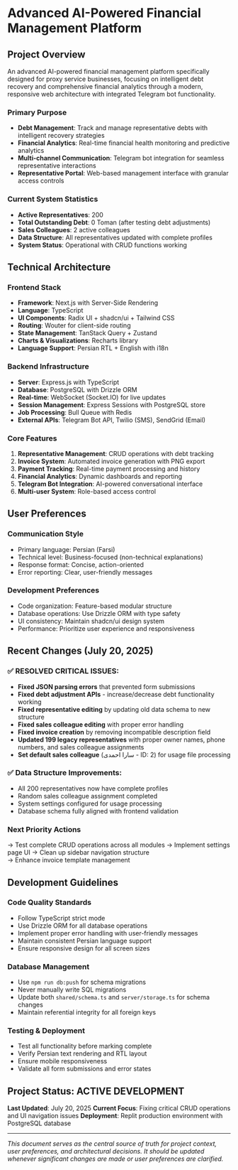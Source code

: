 # Advanced AI-Powered Financial Management Platform

## Project Overview
An advanced AI-powered financial management platform specifically designed for proxy service businesses, focusing on intelligent debt recovery and comprehensive financial analytics through a modern, responsive web architecture with integrated Telegram bot functionality.

### Primary Purpose
- **Debt Management**: Track and manage representative debts with intelligent recovery strategies
- **Financial Analytics**: Real-time financial health monitoring and predictive analytics
- **Multi-channel Communication**: Telegram bot integration for seamless representative interactions
- **Representative Portal**: Web-based management interface with granular access controls

### Current System Statistics
- **Active Representatives**: 200
- **Total Outstanding Debt**: 0 Toman (after testing debt adjustments)
- **Sales Colleagues**: 2 active colleagues
- **Data Structure**: All representatives updated with complete profiles
- **System Status**: Operational with CRUD functions working

## Technical Architecture

### Frontend Stack
- **Framework**: Next.js with Server-Side Rendering
- **Language**: TypeScript
- **UI Components**: Radix UI + shadcn/ui + Tailwind CSS
- **Routing**: Wouter for client-side routing
- **State Management**: TanStack Query + Zustand
- **Charts & Visualizations**: Recharts library
- **Language Support**: Persian RTL + English with i18n

### Backend Infrastructure
- **Server**: Express.js with TypeScript
- **Database**: PostgreSQL with Drizzle ORM
- **Real-time**: WebSocket (Socket.IO) for live updates
- **Session Management**: Express Sessions with PostgreSQL store
- **Job Processing**: Bull Queue with Redis
- **External APIs**: Telegram Bot API, Twilio (SMS), SendGrid (Email)

### Core Features
1. **Representative Management**: CRUD operations with debt tracking
2. **Invoice System**: Automated invoice generation with PNG export
3. **Payment Tracking**: Real-time payment processing and history
4. **Financial Analytics**: Dynamic dashboards and reporting
5. **Telegram Bot Integration**: AI-powered conversational interface
6. **Multi-user System**: Role-based access control

## User Preferences

### Communication Style
- Primary language: Persian (Farsi)
- Technical level: Business-focused (non-technical explanations)
- Response format: Concise, action-oriented
- Error reporting: Clear, user-friendly messages

### Development Preferences
- Code organization: Feature-based modular structure
- Database operations: Use Drizzle ORM with type safety
- UI consistency: Maintain shadcn/ui design system
- Performance: Prioritize user experience and responsiveness

## Recent Changes (July 20, 2025)

### ✅ **RESOLVED CRITICAL ISSUES:**
- **Fixed JSON parsing errors** that prevented form submissions
- **Fixed debt adjustment APIs** - increase/decrease debt functionality working
- **Fixed representative editing** by updating old data schema to new structure
- **Fixed sales colleague editing** with proper error handling
- **Fixed invoice creation** by removing incompatible description field
- **Updated 199 legacy representatives** with proper owner names, phone numbers, and sales colleague assignments
- **Set default sales colleague** (سارا احمدی - ID: 2) for usage file processing

### ✅ **Data Structure Improvements:**
- All 200 representatives now have complete profiles
- Random sales colleague assignment completed
- System settings configured for usage processing
- Database schema fully aligned with frontend validation

### Next Priority Actions
→ Test complete CRUD operations across all modules
→ Implement settings page UI
→ Clean up sidebar navigation structure  
→ Enhance invoice template management

## Development Guidelines

### Code Quality Standards
- Follow TypeScript strict mode
- Use Drizzle ORM for all database operations
- Implement proper error handling with user-friendly messages
- Maintain consistent Persian language support
- Ensure responsive design for all screen sizes

### Database Management
- Use `npm run db:push` for schema migrations
- Never manually write SQL migrations
- Update both `shared/schema.ts` and `server/storage.ts` for schema changes
- Maintain referential integrity for all foreign keys

### Testing & Deployment
- Test all functionality before marking complete
- Verify Persian text rendering and RTL layout
- Ensure mobile responsiveness
- Validate all form submissions and error states

## Project Status: ACTIVE DEVELOPMENT
**Last Updated**: July 20, 2025
**Current Focus**: Fixing critical CRUD operations and UI navigation issues
**Deployment**: Replit production environment with PostgreSQL database

---

*This document serves as the central source of truth for project context, user preferences, and architectural decisions. It should be updated whenever significant changes are made or user preferences are clarified.*